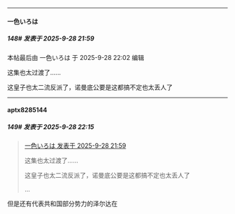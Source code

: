 ﻿
*****

####  一色いろは  
##### 148#       发表于 2025-9-28 21:59

 本帖最后由 一色いろは 于 2025-9-28 22:02 编辑 

这集也太过渡了......

这皇子也太二流反派了，诺曼底公要是这都搞不定也太丢人了


*****

####  aptx8285144  
##### 149#       发表于 2025-9-28 22:15

<blockquote><a href="httphttps://stage1st.com/2b/forum.php?mod=redirect&amp;goto=findpost&amp;pid=68502613&amp;ptid=2140549" target="_blank">一色いろは 发表于 2025-9-28 21:59</a>

这集也太过渡了......

这皇子也太二流反派了，诺曼底公要是这都搞不定也太丢人了

 ...</blockquote>
但是还有代表共和国部分势力的泽尔达在

